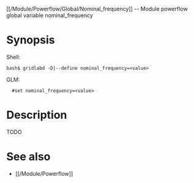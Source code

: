 [[/Module/Powerflow/Global/Nominal_frequency]] -- Module powerflow global variable nominal_frequency

# Synopsis
Shell:
~~~
bash$ gridlabd -D|--define nominal_frequency=<value>
~~~
GLM:
~~~
  #set nominal_frequency=<value>
~~~

# Description

TODO

# See also
* [[/Module/Powerflow]]
